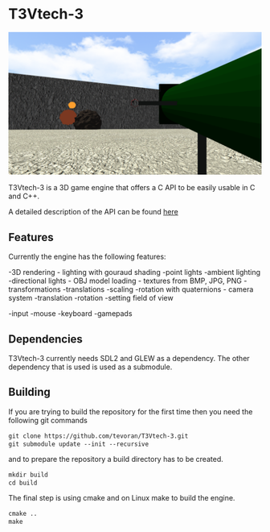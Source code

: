 # T3Vtech-3

![alt explosion_in_engine](screenshots/explosion.png "explosion_in_engine")


T3Vtech-3 is a 3D game engine that offers a C API to be easily usable in C and C++. 

A detailed description of the API can be found [here](doc/api.md)

## Features

Currently the engine has the following features:

-3D rendering
	- lighting with gouraud shading
		-point lights
		-ambient lighting
		-directional lights
	- OBJ model loading
	- textures from BMP, JPG, PNG
	- transformations
		-translations
		-scaling
		-rotation with quaternions
	- camera system
		-translation
		-rotation
		-setting field of view

-input
	-mouse
	-keyboard
	-gamepads

## Dependencies

T3Vtech-3 currently needs SDL2 and GLEW as a dependency. The other dependency that is used is used as a submodule.

## Building

If you are trying to build the repository for the first time then you need the following git commands

```
git clone https://github.com/tevoran/T3Vtech-3.git
git submodule update --init --recursive
```

and to prepare the repository a build directory has to be created.

```
mkdir build
cd build
```

The final step is using cmake and on Linux make to build the 
engine.

```
cmake ..
make
```

